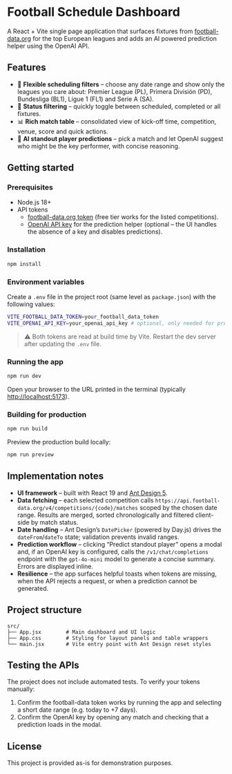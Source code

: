 # Football Schedule Dashboard

A React + Vite single page application that surfaces fixtures from [football-data.org](https://www.football-data.org/) for the top European leagues and adds an AI powered prediction helper using the OpenAI API.

## Features

- 📅 **Flexible scheduling filters** – choose any date range and show only the leagues you care about: Premier League (PL), Primera División (PD), Bundesliga (BL1), Ligue 1 (FL1) and Serie A (SA).
- 🔄 **Status filtering** – quickly toggle between scheduled, completed or all fixtures.
- 📊 **Rich match table** – consolidated view of kick-off time, competition, venue, score and quick actions.
- 🤖 **AI standout player predictions** – pick a match and let OpenAI suggest who might be the key performer, with concise reasoning.

## Getting started

### Prerequisites

- Node.js 18+
- API tokens
  - [football-data.org token](https://www.football-data.org/client/register) (free tier works for the listed competitions).
  - [OpenAI API key](https://platform.openai.com/account/api-keys) for the prediction helper (optional – the UI handles the absence of a key and disables predictions).

### Installation

```bash
npm install
```

### Environment variables

Create a `.env` file in the project root (same level as `package.json`) with the following values:

```bash
VITE_FOOTBALL_DATA_TOKEN=your_football_data_token
VITE_OPENAI_API_KEY=your_openai_api_key # optional, only needed for predictions
```

> ⚠️ Both tokens are read at build time by Vite. Restart the dev server after updating the `.env` file.

### Running the app

```bash
npm run dev
```

Open your browser to the URL printed in the terminal (typically [http://localhost:5173](http://localhost:5173)).

### Building for production

```bash
npm run build
```

Preview the production build locally:

```bash
npm run preview
```

## Implementation notes

- **UI framework** – built with React 19 and [Ant Design 5](https://ant.design/components/overview/).
- **Data fetching** – each selected competition calls `https://api.football-data.org/v4/competitions/{code}/matches` scoped by the chosen date range. Results are merged, sorted chronologically and filtered client-side by match status.
- **Date handling** – Ant Design’s `DatePicker` (powered by Day.js) drives the `dateFrom`/`dateTo` state; validation prevents invalid ranges.
- **Prediction workflow** – clicking “Predict standout player” opens a modal and, if an OpenAI key is configured, calls the `/v1/chat/completions` endpoint with the `gpt-4o-mini` model to generate a concise summary. Errors are displayed inline.
- **Resilience** – the app surfaces helpful toasts when tokens are missing, when the API rejects a request, or when a prediction cannot be generated.

## Project structure

```
src/
├── App.jsx        # Main dashboard and UI logic
├── App.css        # Styling for layout panels and table wrappers
└── main.jsx       # Vite entry point with Ant Design reset styles
```

## Testing the APIs

The project does not include automated tests. To verify your tokens manually:

1. Confirm the football-data token works by running the app and selecting a short date range (e.g. today to +7 days).
2. Confirm the OpenAI key by opening any match and checking that a prediction loads in the modal.

## License

This project is provided as-is for demonstration purposes.
